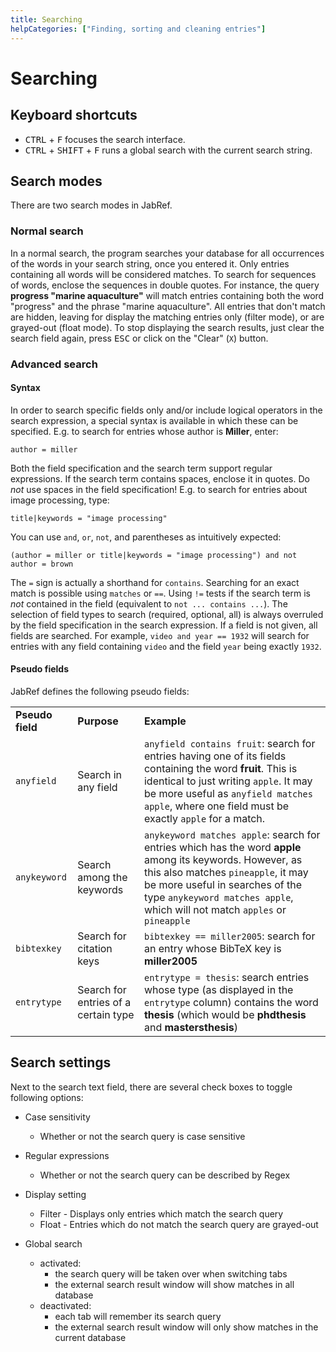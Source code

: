 ```yaml
---
title: Searching
helpCategories: ["Finding, sorting and cleaning entries"]
---
```


# Searching

## Keyboard shortcuts

- <kbd>CTRL</kbd> + <kbd>F</kbd> focuses the search interface.
- <kbd>CTRL</kbd> + <kbd>SHIFT</kbd> + <kbd>F</kbd> runs a global search with the current search string.

## Search modes

There are two search modes in JabRef.

### Normal search

In a normal search, the program searches your database for all occurrences of the words in your search string, once you entered it.
Only entries containing all words will be considered matches.
To search for sequences of words, enclose the sequences in double quotes.
For instance, the query **progress "marine aquaculture"** will match entries containing both the word "progress" and the phrase "marine aquaculture".
All entries that don't match are hidden, leaving for display the matching entries only (filter mode), or are grayed-out (float mode).
To stop displaying the search results, just clear the search field again, press <kbd>ESC</kbd> or click on the "Clear" (`X`) button.

### <a href="" id="advanced"></a>Advanced search

#### Syntax

In order to search specific fields only and/or include logical operators in the search expression, a special syntax is available in which these can be specified. E.g. to search for entries whose author is **Miller**, enter:

`author = miller`

Both the field specification and the search term support regular expressions.
If the search term contains spaces, enclose it in quotes.
Do *not* use spaces in the field specification!
E.g. to search for entries about image processing, type:

`title|keywords = "image processing"`

You can use `and`, `or`, `not`, and parentheses as intuitively expected:

`(author = miller or title|keywords = "image processing") and not author = brown`

The `=` sign is actually a shorthand for `contains`.
Searching for an exact match is possible using `matches` or `==`.
Using `!=` tests if the search term is *not* contained in the field (equivalent to `not ... contains ...`).
The selection of field types to search (required, optional, all) is always overruled by the field specification in the search expression.
If a field is not given, all fields are searched. For example, `video and year == 1932` will search for entries with any field containing `video` and the field `year` being exactly `1932`.

#### Pseudo fields

JabRef defines the following pseudo fields:

|            |                |               |
|------------|----------------|---------------|
| **Pseudo field** | **Purpose** | **Example** |
|`anyfield`| Search in any field | `anyfield contains fruit`: search for entries having one of its fields containing the word **fruit**. This is identical to just writing `apple`. It may be more useful as `anyfield matches apple`, where one field must be exactly `apple` for a match. |
|`anykeyword`| Search among the keywords | `anykeyword matches apple`: search for entries which has the word **apple** among its keywords. However, as this also matches `pineapple`, it may be more useful in searches of the type `anykeyword matches apple`, which will not match `apples` or `pineapple` |
|`bibtexkey` | Search for citation keys | `bibtexkey == miller2005`: search for an entry whose BibTeX key is **miller2005**|
|`entrytype`| Search for entries of a certain type |  `entrytype = thesis`: search entries whose type (as displayed in the `entrytype` column) contains the word **thesis** (which would be **phdthesis** and **mastersthesis**)|

## Search settings

Next to the search text field, there are several check boxes to toggle following options:

- Case sensitivity
  - Whether or not the search query is case sensitive

- Regular expressions
  - Whether or not the search query can be described by Regex

- Display setting
  - Filter - Displays only entries which match the search query
  - Float - Entries which do not match the search query are grayed-out

- Global search
  - activated:
    - the search query will be taken over when switching tabs
    - the external search result window will show matches in all database
  - deactivated:
    - each tab will remember its search query
    - the external search result window will only show matches in the current database
